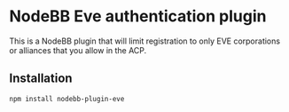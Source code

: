 # NodeBB Eve authentication plugin

This is a NodeBB plugin that will limit registration to only EVE corporations or alliances that you allow in the ACP.

## Installation

    npm install nodebb-plugin-eve
